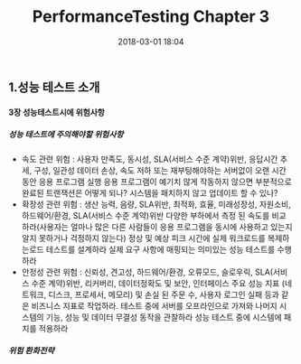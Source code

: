 ﻿---
layout: post
title:  "PerformanceTesting Chapter 3"
date:   2018-03-01 18:04
---
## 1.성능 테스트 소개

#### 3장 성능테스트시에 위험사항
##### 성능 테스트에 주의해야할 위험사항
- 속도 관련 위험 : 사용자 만족도, 동시성, SLA(서비스 수준 계약)위반, 응답시간 추세, 구성, 일관성
데이터 손상, 속도 저하 또는 재부팅해야하는 서버없이 오랜 시간 동안 응용 프로그램 실행
응용 프로그램이 예기치 않게 작동하지 않으면 부분적으로 완료된 트랜잭션은 어떻게 되나?
시스템을 패치하지 않고 업데이트 할 수 있나?
- 확장성 관련 위험 : 생산 능력, 음량, SLA위반, 최적화, 효율, 미래성장성, 자원소비, 하드웨어/환경, SLA(서비스 수준 계약)위반
다양한 부하에서 측정 된 속도를 비교하라(사용자는 얼마나 많은 다른 사람들이 응용 프로그램을 동시에 사용하고 있는지 알지 못하거나 걱정하지 않는다)
정상 및 예상 피크 시간에 실제 워크로드를 복제하는로드 테스트를 설계하라
실제 요구 사항에 매핑되는 의미있는 성능 테스트를 수행하라
- 안정성 관련 위험 : 신뢰성, 견고성, 하드웨어/환경, 오류모드, 슬로우릭, SLA(서비스 수준 계약)위반, 리커버리, 데이터정확도 및 보안, 인터페이스
주요 성능 지표 (네트워크, 디스크, 프로세서, 메모리) 및 손실 된 주문 수, 사용자 로그인 실패 등과 같은 비즈니스 지표로 작업하라.
테스트 중에 서버를 오프라인으로 가져와 나머지 시스템의 기능, 성능 및 데이터 무결성 동작을 관찰하라
성능 테스트 중에 시스템에 패치를 적용하라

##### 위험 환화전략
